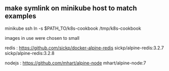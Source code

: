 
## make symlink on minikube host to match examples

minikube ssh
ln -s $PATH_TO/k8s-cookbook /tmp/k8s-cookbook

images in use were chosen to small
 
redis : https://github.com/sickp/docker-alpine-redis
	sickp/alpine-redis:3.2.7
	sickp/alpine-redis:3.2.8

nodejs : https://github.com/mhart/alpine-node
  mhart/alpine-node:7